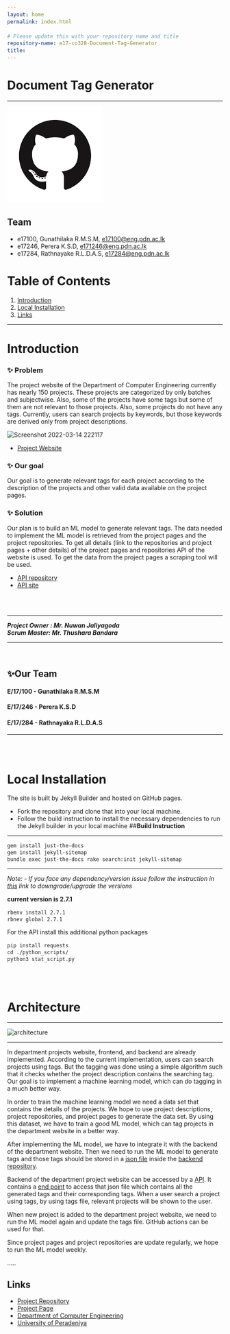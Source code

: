 ```yaml
---
layout: home
permalink: index.html

# Please update this with your repository name and title
repository-name: e17-co328-Document-Tag-Generator
title:
---
```


[comment]: # "This is the standard layout for the project, but you can clean this and use your own template"

# Document Tag Generator

---

![Sample Image](./images/sample.png)


## Team
-  e17100, Gunathilaka R.M.S.M, [e17100@eng.pdn.ac.lk](mailto:e17100@eng.pdn.ac.lk)
-  e17246, Perera K.S.D, [e171246@eng.pdn.ac.lk](mailto:e17246@eng.pdn.ac.lk)
-  e17284, Rathnayake R.L.D.A.S, [e17284@eng.pdn.ac.lk](mailto:e17284@eng.pdn.ac.lk)

# Table of Contents
1. [Introduction](#introduction)
2. [Local Installation](#other-sub-topics)
3. [Links](#links)

---

# Introduction
### ✨ Problem
The project website of the Department of Computer Engineering currently has nearly 150 projects. These projects are categorized by only batches and subjectwise. Also, some of the projects have some tags but some of them are not relevant to those projects. Also, some projects do not have any tags. Currently, users can search projects by keywords, but those keywords are derived only from project descriptions.

![Screenshot 2022-03-14 222117](https://user-images.githubusercontent.com/73388013/158221303-0c3f3225-ced8-44e4-a7aa-9d9b075e4373.png)


* [Project Website](https://projects.ce.pdn.ac.lk/)


### ✨ Our goal
Our goal is to generate relevant tags for each project according to the description of the projects and other valid data available on the project pages. 


### ✨ Solution
Our plan is to build an ML model to generate relevant tags. The data needed to implement the ML model is retrieved from the project pages and the project repositories. To get all details (link to the repositories and project pages + other details) of the project pages and repositories API of the website is used. To get the data from the project pages a scraping tool will be used.
* [API repository](https://github.com/cepdnaclk/projects.ce.pdn.ac.lk)
* [API site](https://api.ce.pdn.ac.lk/)

<br></br>
___
***Project Owner : Mr. Nuwan Jaliyagoda*<br>
*Scrum Master: Mr. Thushara Bandara***
___
<br/>

## ✨Our Team
#### E/17/100 - Gunathilaka R.M.S.M
#### E/17/246 - Perera K.S.D
#### E/17/284 - Rathnayaka R.L.D.A.S
---

<br/>
<br/>

# Local Installation 

The site is built by Jekyll Builder and hosted on GitHub pages.
* Fork the repository and clone that into your local machine.
* Follow the  build instruction  to install the necessary dependencies to run the Jekyll builder in your local machine
##**Build Instruction**
---
```
gem install just-the-docs
gem install jekyll-sitemap
bundle exec just-the-docs rake search:init jekyll-sitemap
```
---
*Note: - If you face any dependency/version issue follow the instruction in [this](https://github.com/rbenv/rbenv) link to downgrade/upgrade the versions*

**current version is 2.7.1**
```
rbenv install 2.7.1
rbnev global 2.7.1
```
For the API install this additional python packages
```
pip install requests
cd ./python_scripts/
python3 stat_script.py
```

<br/>
<br/>

# Architecture
___
![architecture](https://user-images.githubusercontent.com/73388013/158223147-1123d1e7-a87d-402c-9153-efbff82887ce.png)

___

In department projects website, frontend, and backend are already implemented. According to the current implementation, users can search projects using tags. But the tagging was done using a simple algorithm such that it checks whether the project description contains the searching tag. Our goal is to implement a machine learning model, which can do tagging in a much better way.


In order to train the machine learning model we need a data set that contains the details of the projects. We hope to use project descriptions, project repositories, and project pages to generate the data set. By using this dataset, we have to train a good ML model, which can tag projects in the department website in a better way. 

After implementing the ML model, we have to integrate it with the backend of the department website. Then we need to run the ML model to generate tags and those tags should be stored in a [json file] inside the [backend repository].

Backend of the department project website can be accessed by a [API]. It contains a [end point] to access that json file which contains all the generated tags and their corresponding tags. When a user search a project using tags, by using tags file, relevant projects will be shown to the user.

When new project is added to the department project website, we need to run the ML model again and update the tags file. GitHub actions can be used for that. 

Since project pages and project repositories are update regularly, we hope to run the ML model weekly. 






[//]: # 
[API]: <https://api.ce.pdn.ac.lk/docs/projects/>
[end point]: <https://api.ce.pdn.ac.lk/projects/v1/filter/tags/>
[json file]: <https://github.com/SachinthaMadhushanka/api.ce.pdn.ac.lk/blob/main/projects/v1/filter/tags/index.json>
[backend repository]: <https://github.com/SachinthaMadhushanka/api.ce.pdn.ac.lk>


.....

## Links

- [Project Repository](https://github.com/cepdnaclk/e17-co328-Document-Tag-Generator/)
- [Project Page](https://cepdnaclk.github.io/e17-co328-Document-Tag-Generator/)
- [Department of Computer Engineering](http://www.ce.pdn.ac.lk/)
- [University of Peradeniya](https://eng.pdn.ac.lk/)


[//]: # (Please refer this to learn more about Markdown syntax)
[//]: # (https://github.com/adam-p/markdown-here/wiki/Markdown-Cheatsheet)
